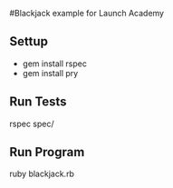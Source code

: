#Blackjack example for Launch Academy

## Settup
- gem install rspec
- gem install pry

## Run Tests
rspec spec/

## Run Program
ruby blackjack.rb
